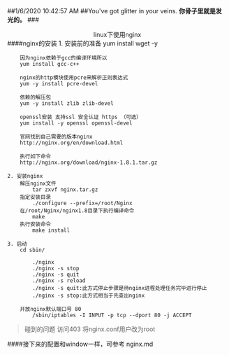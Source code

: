 ##1/6/2020 10:42:57 AM 
##You've got glitter in your veins.
**你骨子里就是发光的。**
###<center>linux下使用nginx</center>
####nginx的安装
	1. 安装前的准备
		yum install wget -y

		因为nginx依赖于gcc的编译环境所以
		yum install gcc-c++

		nginx的http模块使用pcre来解析正则表达式
		yum -y install pcre-devel

		依赖的解压包
		yum -y install zlib zlib-devel

		openssl安装 支持ssl 安全认证 https （可选）
		yum install -y openssl openssl-devel

		官网找到自己需要的版本nginx
		http://nginx.org/en/download.html

		执行如下命令
		http://nginx.org/download/nginx-1.8.1.tar.gz

	2. 安装nginx
		解压nginx文件
			tar zxvf nginx.tar.gz
		指定安装目录
			./configure --prefix=/root/Nginx
		在/root/Nginx/nginx1.8目录下执行编译命令
			make
		执行安装命令
			make install

	3. 启动
		cd sbin/

			./nginx
			./nginx -s stop
			./nginx -s quit
			./nginx -s reload
			./nginx -s quit:此方式停止步骤是待nginx进程处理任务完毕进行停止
			./nginx -s stop:此方式相当于先查出nginx

		开放nginx默认端口号 80
			/sbin/iptables -I INPUT -p tcp --dport 80 -j ACCEPT

>碰到的问题 访问403
>将nginx.conf用户改为root

####接下来的配置和window一样，可参考	nginx.md